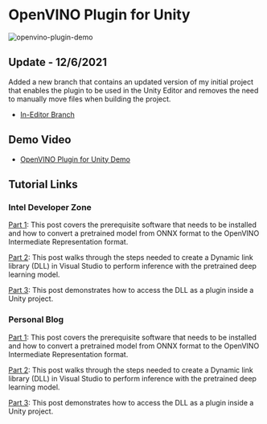 # OpenVINO Plugin for Unity

![openvino-plugin-demo](openvino-plugin-demo.gif)



## Update - 12/6/2021

Added a new branch that contains an updated version of my initial project that enables the plugin to be used in the Unity Editor and removes the need to manually move files when building the project.

* [In-Editor Branch](https://github.com/cj-mills/Unity-OpenVINO-Plugin/tree/in-editor)



## Demo Video

* [OpenVINO Plugin for Unity Demo](https://youtu.be/uSmczpnPam8)

## Tutorial Links

### Intel Developer Zone

[Part 1](https://software.intel.com/content/www/us/en/develop/articles/developing-openvino-inferencing-plugin-for-unity.html): This post covers the prerequisite software that needs to be installed and how to convert a pretrained model from ONNX format to the OpenVINO Intermediate Representation format.

[Part 2](https://software.intel.com/content/www/us/en/develop/articles/openvino-plugin-for-unity-tutorial-part-2.html): This post walks through the steps needed to create a Dynamic link library (DLL) in Visual Studio to perform inference with the pretrained deep learning model.

[Part 3](https://software.intel.com/content/www/us/en/develop/articles/openvino-inferencing-plugin-unity-tutorial-part-3.html): This post demonstrates how to access the DLL as a plugin inside a Unity project.

### Personal Blog
[Part 1](https://christianjmills.com/OpenVINO-Plugin-for-Unity-Tutorial-1/): This post covers the prerequisite software that needs to be installed and how to convert a pretrained model from ONNX format to the OpenVINO Intermediate Representation format.

[Part 2](https://christianjmills.com/OpenVINO-Plugin-for-Unity-Tutorial-2/): This post walks through the steps needed to create a Dynamic link library (DLL) in Visual Studio to perform inference with the pretrained deep learning model.

[Part 3](https://christianjmills.com/OpenVINO-Plugin-for-Unity-Tutorial-3/): This post demonstrates how to access the DLL as a plugin inside a Unity project.
